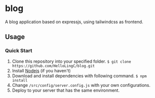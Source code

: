 # blog
A blog application based on expressjs, using tailwindcss as frontend.

## Usage
### Quick Start
1. Clone this repository into your specified folder.
`$ git clone https://github.com/HelloLingC/blog.git`
2. Install [Nodejs](https://nodejs.org/) (if you haven't)
3. Download and install dependencies with following command.
`$ npm install`
4. Change `/src/config/server.config.js` with your own configurations.
5. Deploy to your server that has the same environment.
